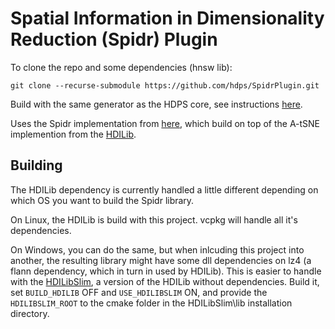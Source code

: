 # Spatial Information in Dimensionality Reduction (Spidr) Plugin

To clone the repo and some dependencies (hnsw lib):

```git clone --recurse-submodule https://github.com/hdps/SpidrPlugin.git```

Build with the same generator as the HDPS core, see instructions [here](https://github.com/hdps/core).

Uses the Spidr implementation from [here](https://github.com/alxvth/Spidr/), which build on top of the A-tSNE implemention from the [HDILib](https://github.com/biovault/HDILib).

## Building

The HDILib dependency is currently handled a little different depending on which OS you want to build the Spidr library.

On Linux, the HDILib is build with this project. vcpkg will handle all it's dependencies.

On Windows, you can do the same, but when inlcuding this project into another, the resulting library might have some dll dependencies on lz4 (a flann dependency, which in turn in used by HDILib). This is easier to handle with the [HDILibSlim](https://github.com/alxvth/HDILibSlim), a version of the HDILib without dependencies. Build it, set `BUILD_HDILIB` OFF and `USE_HDILIBSLIM` ON, and provide the `HDILIBSLIM_ROOT` to the cmake folder in the HDILibSlim\lib installation directory. 
